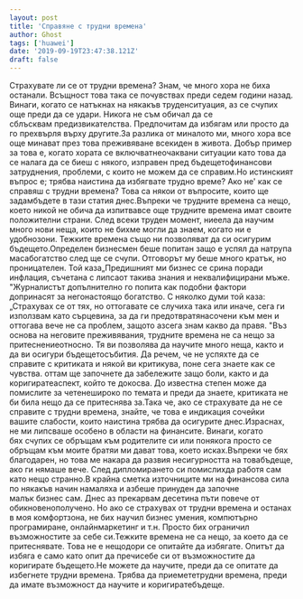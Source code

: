 ```yaml
---
layout: post
title: 'Справяне с трудни времена'
author: Ghost
tags: ['huawei']
date: '2019-09-19T23:47:38.121Z'
draft: false
---
```


Страхувате ли се от трудни времена? Знам, че много хора не биха останали. Всъщност това така се почувствах преди седем години назад. Винаги, когато се натъкнах на някакъв труденситуация, аз се счупих още преди да се удари. Никога не съм обичал да се сблъсквам предизвикателства. Предпочитам да избягам или просто да го прехвърля върху другите.За разлика от миналото ми, много хора все още минават през това преживяване всекиден в живота. Добър пример за това е, когато хората се включватнеочаквани ситуации като това да се налага да се биеш с някого, изправен пред бъдещетофинансови затруднения, проблеми, с които не можем да се справим.Но истинският въпрос е; трябва наистина да избягвате трудно време? Ако не' как се справяш с трудни времена? Това са някои от въпросите, които ще задамбъдете в тази статия днес.Въпреки че трудните времена са нещо, което никой не обича да изпитвавсе още трудните времена имат своите положителни страни. След всеки труден момент, ниеела да научим много нови неща, които не бихме могли да знаем, когато ни е удобнозони. Тежките времена също ни позволяват да си осигурим бъдещето.Определен бизнесмен беше попитан защо е успял да натрупа масабогатство след ще се счупи. Отговорът му беше много кратък, но проницателен. Той каза„Предишният ми бизнес се срина поради инфлация, съчетана с липсаот такива знания и неквалифицирани мъже. "Журналистът допълнително го попита как подобни фактори допринасят за негонастоящо богатство. С няколко думи той каза: „Страхувах се от тях, но оттогавате се случиха така или иначе, сега ги използвам като сърцевина, за да ги предотвратянасочени към мен и оттогава вече не са проблем, защото азсега знам какво да правя. "Въз основа на неговите преживявания, трудните времена не са нещо за притеснениеотносно. Тя ви позволява да научите много неща, както и да ви осигури бъдещетосъбития. Да речем, че не успяхте да се справите с критиката и някой ви критикува, поне сега знаете как се чувства. оттам ще започнете да забележите защо боли, както и да коригиратеаспект, който те докосва. До известна степен може да помислите за четенешироко по темата и преди да знаете, критиката не би била нещо да се притеснява за.Така че, ако се страхувате да не се справите с трудни времена, знайте, че това е индикация сочейки вашите слабости, които наистина трябва да осигурите днес.Израснах, не ми липсваше особено в области на финансите. Винаги, когато бях счупих се обръщам към родителите си или понякога просто се обръщам към моите братяи ми дават това, което исках.Въпреки че бях благодарен, но това ме накара да развия несигурността на товабъдеще, ако ги нямаше вече. След дипломирането си помислихда работя сам като нещо странно.В крайна сметка източниците ми на финансова сила по някакъв начин намаляха и азбеше принуден да започне малък бизнес сам. Днес аз прекарвам десетина пъти повече от обикновенополучено. Но ако се страхувах от трудни времена и останах в моя комфортзона, не бих научил бизнес умения, компютърно програмиране, онлайнмаркетинг и т.н. Просто бих ограничил възможностите за себе си.Тежките времена не са нещо, за което да се притеснявате. Това не е нещодори се опитайте да избягате. Опитът да избяга е само като опит да пречисебе си от възможностите да коригирате бъдещето.Не можете да научите, преди да се опитате да избегнете трудни времена. Трябва да приемететрудни времена, преди да имате възможност да научите и коригиратебъдеще.
